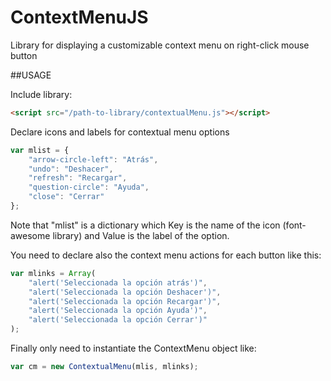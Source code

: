 # ContextMenuJS
Library for displaying a customizable context menu on right-click mouse button

##USAGE

Include library:
```html
<script src="/path-to-library/contextualMenu.js"></script>
```

Declare icons and labels for contextual menu options
```javascript
var mlist = {
	"arrow-circle-left": "Atrás",
	"undo": "Deshacer",
	"refresh": "Recargar",
	"question-circle": "Ayuda",
	"close": "Cerrar"
};
```

Note that "mlist" is a dictionary which Key is the name of the icon (font-awesome library) and Value is the label of the option.

You need to declare also the context menu actions for each button like this:
```javascript
var mlinks = Array(
	"alert('Seleccionada la opción atrás')",
	"alert('Seleccionada la opción Deshacer')",
	"alert('Seleccionada la opción Recargar')",
	"alert('Seleccionada la opción Ayuda')",
	"alert('Seleccionada la opción Cerrar')"
);
```

Finally only need to instantiate the ContextMenu object like:
```javascript
var cm = new ContextualMenu(mlis, mlinks);
```
